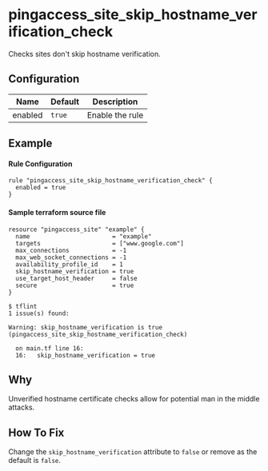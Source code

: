 # pingaccess_site_skip_hostname_verification_check

Checks sites don't skip hostname verification.

## Configuration

| Name | Default | Description |
|---|---|---|
| enabled | `true` | Enable the rule |

## Example

#### Rule Configuration

```hcl
rule "pingaccess_site_skip_hostname_verification_check" {
  enabled = true
}
```

#### Sample terraform source file
```hcl
resource "pingaccess_site" "example" {
  name                       = "example"
  targets                    = ["www.google.com"]
  max_connections            = -1
  max_web_socket_connections = -1
  availability_profile_id    = 1
  skip_hostname_verification = true
  use_target_host_header     = false
  secure                     = true
}
```

```console
$ tflint 
1 issue(s) found:

Warning: skip_hostname_verification is true (pingaccess_site_skip_hostname_verification_check)

  on main.tf line 16:
  16:   skip_hostname_verification = true
```

## Why

Unverified hostname certificate checks allow for potential man in the middle attacks. 

## How To Fix

Change the `skip_hostname_verification` attribute to `false` or remove as the default is `false`. 